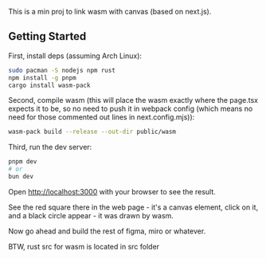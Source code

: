 This is a min proj to link wasm with canvas (based on next.js).

## Getting Started

First, install deps (assuming Arch Linux):

```bash
sudo pacman -S nodejs npm rust
npm install -g pnpm
cargo install wasm-pack

```

Second, compile wasm (this will place the wasm exactly where the page.tsx expects it to be, so no need to push it in webpack config (which means no need for those commented out lines in next.config.mjs)):

```bash
wasm-pack build --release --out-dir public/wasm
```

Third, run the dev server:

```bash
pnpm dev
# or
bun dev
```

Open [http://localhost:3000](http://localhost:3000) with your browser to see the result.

See the red square there in the web page - it's a canvas element, click on it, and a black circle appear - it was drawn by wasm.

Now go ahead and build the rest of figma, miro or whatever.

BTW, rust src for wasm is located in src folder
